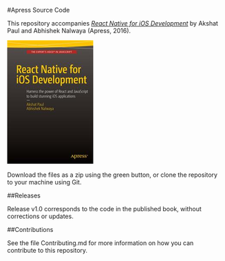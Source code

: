 #Apress Source Code

This repository accompanies [*React Native for iOS Development*](http://www.apress.com/9781484213964) by Akshat Paul and Abhishek Nalwaya (Apress, 2016).

![Cover image](9781484213964.jpg)

Download the files as a zip using the green button, or clone the repository to your machine using Git.

##Releases

Release v1.0 corresponds to the code in the published book, without corrections or updates.

##Contributions

See the file Contributing.md for more information on how you can contribute to this repository.
